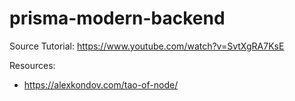 # prisma-modern-backend

Source Tutorial: https://www.youtube.com/watch?v=SvtXgRA7KsE


Resources:
- https://alexkondov.com/tao-of-node/
